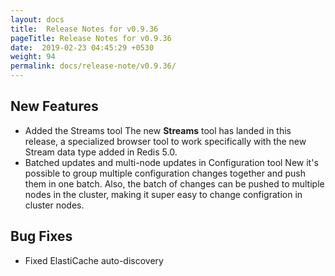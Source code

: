 ```yaml
---
layout: docs
title:  Release Notes for v0.9.36
pageTitle: Release Notes for v0.9.36
date:  2019-02-23 04:45:29 +0530
weight: 94
permalink: docs/release-note/v0.9.36/
---
```

## New Features

- Added the Streams tool
The new **Streams** tool has landed in this release, a specialized browser tool to work specifically with the new Stream data type added in Redis 5.0.
- Batched updates and multi-node updates in Configuration tool
New it's possible to group multiple configuration changes together and push them in one batch. Also, the batch of changes can be pushed to multiple nodes in the cluster, making it super easy to change configration in cluster nodes.

## Bug Fixes

- Fixed ElastiCache auto-discovery
